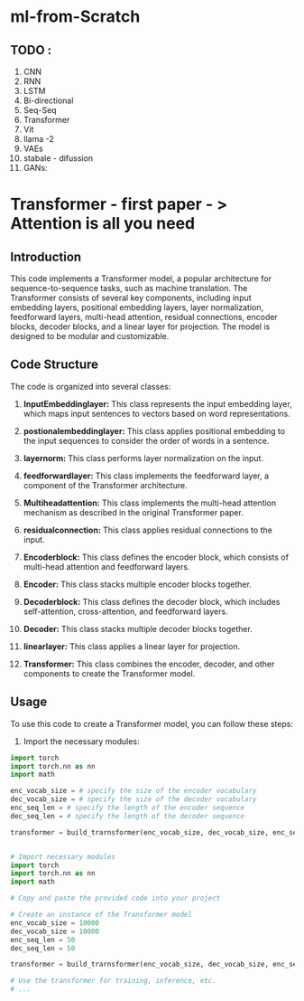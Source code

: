 # ml-from-Scratch



## TODO :
1. CNN
2. RNN
3. LSTM
4. Bi-directional
5. Seq-Seq
6. Transformer 
7. Vit
8. llama -2 
9. VAEs
10. stabale - difussion 
11. GANs:


# Transformer - first paper - > Attention is all you need

## Introduction

This code implements a Transformer model, a popular architecture for sequence-to-sequence tasks, such as machine translation. The Transformer consists of several key components, including input embedding layers, positional embedding layers, layer normalization, feedforward layers, multi-head attention, residual connections, encoder blocks, decoder blocks, and a linear layer for projection. The model is designed to be modular and customizable.

## Code Structure

The code is organized into several classes:

1. **InputEmbeddinglayer:** This class represents the input embedding layer, which maps input sentences to vectors based on word representations.

2. **postionalembeddinglayer:** This class applies positional embedding to the input sequences to consider the order of words in a sentence.

3. **layernorm:** This class performs layer normalization on the input.

4. **feedforwardlayer:** This class implements the feedforward layer, a component of the Transformer architecture.

5. **Multiheadattention:** This class implements the multi-head attention mechanism as described in the original Transformer paper.

6. **residualconnection:** This class applies residual connections to the input.

7. **Encoderblock:** This class defines the encoder block, which consists of multi-head attention and feedforward layers.

8. **Encoder:** This class stacks multiple encoder blocks together.

9. **Decoderblock:** This class defines the decoder block, which includes self-attention, cross-attention, and feedforward layers.

10. **Decoder:** This class stacks multiple decoder blocks together.

11. **linearlayer:** This class applies a linear layer for projection.

12. **Transformer:** This class combines the encoder, decoder, and other components to create the Transformer model.

## Usage

To use this code to create a Transformer model, you can follow these steps:

1. Import the necessary modules:

```python
import torch
import torch.nn as nn
import math

enc_vocab_size = # specify the size of the encoder vocabulary
dec_vocab_size = # specify the size of the decoder vocabulary
enc_seq_len = # specify the length of the encoder sequence
dec_seq_len = # specify the length of the decoder sequence

transformer = build_trarnsformer(enc_vocab_size, dec_vocab_size, enc_seq_len, dec_seq_len)


# Import necessary modules
import torch
import torch.nn as nn
import math

# Copy and paste the provided code into your project

# Create an instance of the Transformer model
enc_vocab_size = 10000
dec_vocab_size = 10000
enc_seq_len = 50
dec_seq_len = 50

transformer = build_trarnsformer(enc_vocab_size, dec_vocab_size, enc_seq_len, dec_seq_len)

# Use the transformer for training, inference, etc.
# ...
